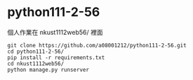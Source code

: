 # python111-2-56
個人作業在 nkust1112web56/ 裡面
```shell
git clone https://github.com/a08001212/python111-2-56.git
cd python111-2-56/
pip install -r requirements.txt
cd nkust1112web56/
python manage.py runserver
```
